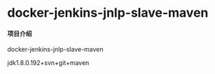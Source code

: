 # docker-jenkins-jnlp-slave-maven

#### 项目介绍
docker-jenkins-jnlp-slave-maven

jdk1.8.0.192+svn+git+maven

